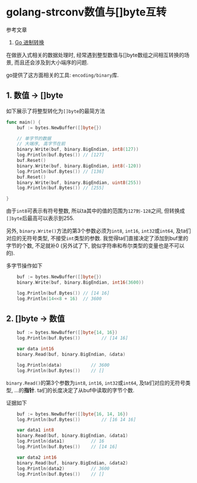 # golang-strconv数值与[]byte互转

参考文章

1. [Go 进制转换](https://my.oschina.net/tsh/blog/1619887)

在做嵌入式相关的数据处理时, 经常遇到整型数值与[]byte数组之间相互转换的场景, 而且还会涉及到大小端序的问题.

go提供了这方面相关的工具: `encoding/binary`库.

## 1. 数值 -> []byte

如下展示了将整型转化为`[]byte`的最简方法

```go
func main() {
	buf := bytes.NewBuffer([]byte{})

	// 单字节的数据
	// 大端序, 高字节在前
	binary.Write(buf, binary.BigEndian, int8(127))
	log.Println(buf.Bytes()) // [127]
	buf.Reset()
	binary.Write(buf, binary.BigEndian, int8(-120))
    log.Println(buf.Bytes()) // [136]
    buf.Reset()
	binary.Write(buf, binary.BigEndian, uint8(255))
	log.Println(buf.Bytes()) // [255]

}
```

由于`int8`可表示有符号整数, 所以ta其中的值的范围为`127到-128`之间, 但转换成`[]byte`后最高可以表示到255.

另外, `binary.Write()`方法的第3个参数必须为`int8`, `int16`, `int32`或`int64`, 及ta们对应的无符号类型, 不接受`int`类型的参数. 我觉得ta们直接决定了添加到buf里的字节的个数, 不足就补0 (另外试了下, 貌似字符串和布尔类型的变量也是不可以的).

多字节操作如下

```go
	buf := bytes.NewBuffer([]byte{})
	binary.Write(buf, binary.BigEndian, int16(3600))

	log.Println(buf.Bytes()) // [14 16]
	log.Println(14<<8 + 16)  // 3600
```

## 2. []byte -> 数值

```go
	buf := bytes.NewBuffer([]byte{14, 16})
	log.Println(buf.Bytes())		// [14 16]

	var data int16
	binary.Read(buf, binary.BigEndian, &data)

	log.Println(data)			// 3600
	log.Println(buf.Bytes())	// []
```

`binary.Read()`的第3个参数为`int8`, `int16`, `int32`或`int64`, 及ta们对应的无符号类型, ...的**指针**. ta们的长度决定了从buf中读取的字节个数. 

证据如下

```go
	buf := bytes.NewBuffer([]byte{16, 14, 16})
	log.Println(buf.Bytes())		// [16 14 16]

	var data1 int8
	binary.Read(buf, binary.BigEndian, &data1)
	log.Println(data1)			// 16
	log.Println(buf.Bytes())	// [14 16]

	var data2 int16
	binary.Read(buf, binary.BigEndian, &data2)
	log.Println(data2)			// 3600
	log.Println(buf.Bytes())	// []
```